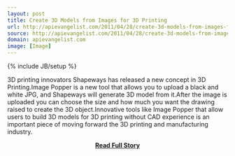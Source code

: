 ```yaml
---
layout: post
title: Create 3D Models from Images for 3D Printing
url: http://apievangelist.com/2011/04/28/create-3d-models-from-images-for-3d-printing/
source: http://apievangelist.com/2011/04/28/create-3d-models-from-images-for-3d-printing/
domain: apievangelist.com
image: [Image]
---
```

{% include JB/setup %}<p>3D printing innovators Shapeways has released a new concept in 3D Printing.Image Popper is a new tool that allows you to upload a black and white JPG, and Shapeways will generate 3D model from it.After the image is uploaded you can choose the size and how much you want the drawing raised to create the 3D object.Innovative tools like Image Popper that allow users to build 3D models for 3D printing without CAD experience is an important piece of moving forward the 3D printing and manufacturing industry.</p>
<center><p><a href="http://apievangelist.com/2011/04/28/create-3d-models-from-images-for-3d-printing/" style='padding:25px; font-sze:18px; font-weight: bold;'>Read Full Story</a></p></center>
